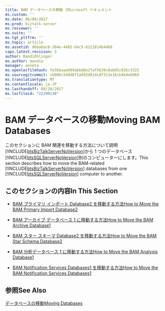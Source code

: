 ```yaml
---
title: BAM データベースの移動 |Microsoft ドキュメント
ms.custom: ''
ms.date: 06/08/2017
ms.prod: biztalk-server
ms.reviewer: ''
ms.suite: ''
ms.tgt_pltfrm: ''
ms.topic: article
ms.assetid: d6babac0-304e-4485-b4c5-6221814b4468
caps.latest.revision: 3
author: MandiOhlinger
ms.author: mandia
manager: anneta
ms.openlocfilehash: fe3bbaaa999ab6d0e2faf5639c8ab85c02bc3325
ms.sourcegitcommit: cb908c540d8f1a692d01dc8f313e16cb4b4e696d
ms.translationtype: MT
ms.contentlocale: ja-JP
ms.lasthandoff: 09/20/2017
ms.locfileid: "22299138"
---
```

# <a name="moving-bam-databases"></a><span data-ttu-id="bb560-102">BAM データベースの移動</span><span class="sxs-lookup"><span data-stu-id="bb560-102">Moving BAM Databases</span></span>
<span data-ttu-id="bb560-103">このセクションに BAM 関連を移動する方法について説明[!INCLUDE[btsBizTalkServerNoVersion](../includes/btsbiztalkservernoversion-md.md)]から 1 つのデータベース[!INCLUDE[btsSQLServerNoVersion](../includes/btssqlservernoversion-md.md)]別のコンピューターにします。</span><span class="sxs-lookup"><span data-stu-id="bb560-103">This section describes how to move the BAM-related [!INCLUDE[btsBizTalkServerNoVersion](../includes/btsbiztalkservernoversion-md.md)] databases from one [!INCLUDE[btsSQLServerNoVersion](../includes/btssqlservernoversion-md.md)] computer to another.</span></span>  
  
## <a name="in-this-section"></a><span data-ttu-id="bb560-104">このセクションの内容</span><span class="sxs-lookup"><span data-stu-id="bb560-104">In This Section</span></span>  
  
-   [<span data-ttu-id="bb560-105">BAM プライマリ インポート Database2 を移動する方法</span><span class="sxs-lookup"><span data-stu-id="bb560-105">How to Move the BAM Primary Import Database2</span></span>](../technical-guides/how-to-move-the-bam-primary-import-database2.md)  
  
-   [<span data-ttu-id="bb560-106">BAM アーカイブ データベース 1 に移動する方法</span><span class="sxs-lookup"><span data-stu-id="bb560-106">How to Move the BAM Archive Database1</span></span>](../technical-guides/how-to-move-the-bam-archive-database1.md)  
  
-   [<span data-ttu-id="bb560-107">BAM スター スキーマ Database2 を移動する方法</span><span class="sxs-lookup"><span data-stu-id="bb560-107">How to Move the BAM Star Schema Database2</span></span>](../technical-guides/how-to-move-the-bam-star-schema-database2.md)  
  
-   [<span data-ttu-id="bb560-108">BAM 分析データベース 1 に移動する方法</span><span class="sxs-lookup"><span data-stu-id="bb560-108">How to Move the BAM Analysis Database1</span></span>](../technical-guides/how-to-move-the-bam-analysis-database1.md)  
  
-   [<span data-ttu-id="bb560-109">BAM Notification Services Databases1 を移動する方法</span><span class="sxs-lookup"><span data-stu-id="bb560-109">How to Move the BAM Notification Services Databases1</span></span>](../technical-guides/how-to-move-the-bam-notification-services-databases1.md)  
  
## <a name="see-also"></a><span data-ttu-id="bb560-110">参照</span><span class="sxs-lookup"><span data-stu-id="bb560-110">See Also</span></span>  
 [<span data-ttu-id="bb560-111">データベースの移動</span><span class="sxs-lookup"><span data-stu-id="bb560-111">Moving Databases</span></span>](../technical-guides/moving-databases.md)